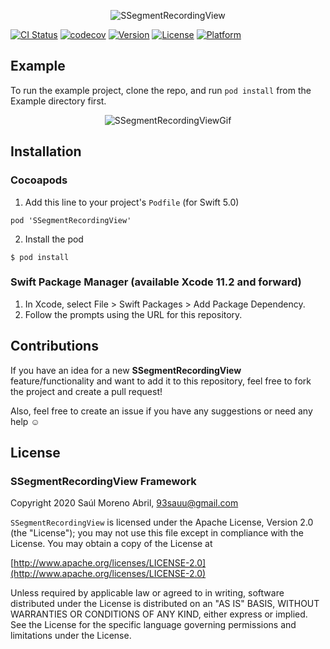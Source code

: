 
<p align="center" >
  <img src="https://raw.github.com/asam139/SSegmentRecordingView/master/assets/ssegmentrecordingview_logo.png" alt="SSegmentRecordingView" title="SSegmentRecordingView">
</p>


[![CI Status](https://img.shields.io/travis/asam139/SSegmentRecordingView.svg?style=flat)](https://travis-ci.org/asam139/SSegmentRecordingView)
[![codecov](https://codecov.io/gh/asam139/SSegmentRecordingView/branch/master/graph/badge.svg)](https://codecov.io/gh/asam139/SSegmentRecordingView)
[![Version](https://img.shields.io/cocoapods/v/SSegmentRecordingView.svg?style=flat)](https://cocoapods.org/pods/SSegmentRecordingView)
[![License](https://img.shields.io/cocoapods/l/SSegmentRecordingView.svg?style=flat)](https://cocoapods.org/pods/SSegmentRecordingView)
[![Platform](https://img.shields.io/cocoapods/p/SSegmentRecordingView.svg?style=flat)](https://cocoapods.org/pods/SSegmentRecordingView)

## Example

To run the example project, clone the repo, and run `pod install` from the Example directory first.

<p align="center" >
  <img src="https://raw.github.com/asam139/SSegmentRecordingView/master/assets/example.gif" alt="SSegmentRecordingViewGif" title="SSegmentRecordingViewGif">
</p>

## Installation
### Cocoapods
1. Add this line to your project's `Podfile` (for Swift 5.0)
```
pod 'SSegmentRecordingView'

```
2. Install the pod
```
$ pod install
```

### Swift Package Manager (available Xcode 11.2 and forward)

1. In Xcode, select File > Swift Packages > Add Package Dependency.
2. Follow the prompts using the URL for this repository.

## Contributions
If you have an idea for a new **SSegmentRecordingView** feature/functionality and want to add it to this repository, feel free to fork the project and create a pull request!

Also, feel free to create an issue if you have any suggestions or need any help ☺️

## License
### SSegmentRecordingView Framework
Copyright 2020 Saúl Moreno Abril, 93sauu@gmail.com

`SSegmentRecordingView` is licensed under the Apache License, Version 2.0 (the "License"); you may not use this file except in compliance with the License. You may obtain a copy of the License at

[http://www.apache.org/licenses/LICENSE-2.0](http://www.apache.org/licenses/LICENSE-2.0)

Unless required by applicable law or agreed to in writing, software distributed under the License is distributed on an "AS IS" BASIS, WITHOUT WARRANTIES OR CONDITIONS OF ANY KIND, either express or implied. See the License for the specific language governing permissions and limitations under the License.
